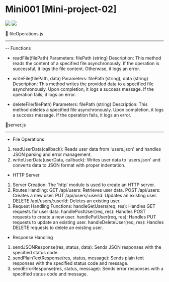 # Mini001 [Mini-project-02]
<a href="https://codeclimate.com/github/Sukhmandeep04/Mini001/maintainability"><img src="https://api.codeclimate.com/v1/badges/eba87c50ea47e43824f1/maintainability" /></a>
<a href="https://codeclimate.com/github/Sukhmandeep04/Mini001/maintainability"><img src="https://api.codeclimate.com/v1/badges/eba87c50ea47e43824f1/maintainability" /></a>

📕 fileOperations.js
_____________________________

-- Functions
      
- readFile(filePath)
    Parameters: filePath (string)
    Description: This method reads the content of a specified file asynchronously. If the operation is successful, it logs the file content. Otherwise, it logs an error.
  
- writeFile(filePath, data)
    Parameters: filePath (string), data (string)
    Description: This method writes the provided data to a specified file asynchronously. Upon completion, it logs a success message. If the operation fails, it logs an error.
  
- deleteFile(filePath)
    Parameters: filePath (string)
    Description: This method deletes a specified file asynchronously. Upon completion, it logs a success message. If the operation fails, it logs an error.


  
📗server.js
__________________________

- File Operations
  
1. readUserData(callback): Reads user data from 'users.json' and handles JSON parsing and error management.
2. writeUserData(userData, callback): Writes user data to 'users.json' and converts data to JSON format with proper indentation.
   
- HTTP Server
1. Server Creation: The 'http' module is used to create an HTTP server.
2. Routes Handling:
         GET /api/users: Retrieves user data.
         POST /api/users: Creates a new user.
         PUT /api/users/:userId: Updates an existing user.
         DELETE /api/users/:userId: Deletes an existing user.
3. Request Handling Functions:
         handleGetUsers(req, res): Handles GET requests for user data.
         handlePostUser(req, res): Handles POST requests to create a new user.
         handlePutUser(req, res): Handles PUT requests to update an existing user.
         handleDeleteUser(req, res): Handles DELETE requests to delete an existing user.

- Response Handling
1. sendJSONResponse(res, status, data): Sends JSON responses with the specified status code.
2. sendPlainTextResponse(res, status, message): Sends plain text responses with the specified status code and message.
3. sendErrorResponse(res, status, message): Sends error responses with a specified status code and message.
